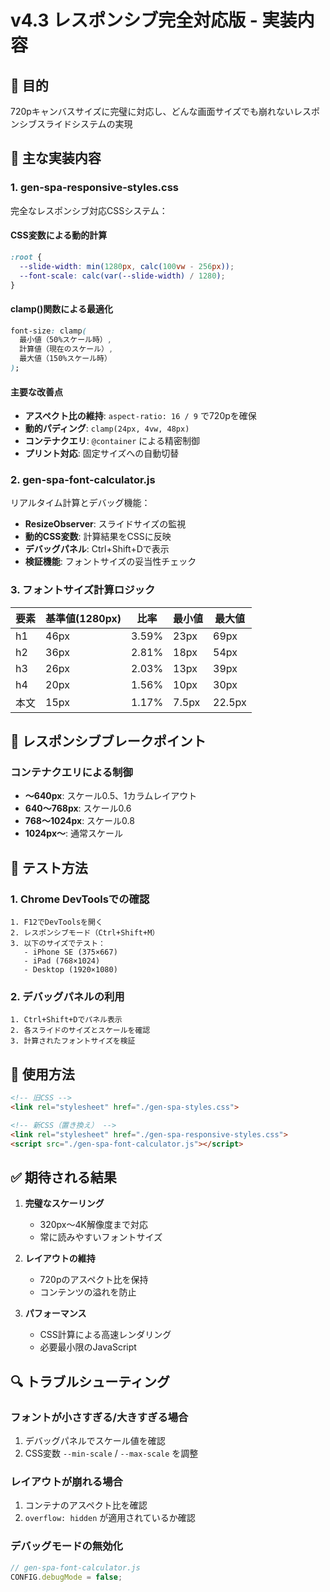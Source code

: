 # v4.3 レスポンシブ完全対応版 - 実装内容

## 🎯 目的
720pキャンバスサイズに完璧に対応し、どんな画面サイズでも崩れないレスポンシブスライドシステムの実現

## 🔧 主な実装内容

### 1. **gen-spa-responsive-styles.css**
完全なレスポンシブ対応CSSシステム：

#### CSS変数による動的計算
```css
:root {
  --slide-width: min(1280px, calc(100vw - 256px));
  --font-scale: calc(var(--slide-width) / 1280);
}
```

#### clamp()関数による最適化
```css
font-size: clamp(
  最小値（50%スケール時）,
  計算値（現在のスケール）,
  最大値（150%スケール時）
);
```

#### 主要な改善点
- **アスペクト比の維持**: `aspect-ratio: 16 / 9` で720pを確保
- **動的パディング**: `clamp(24px, 4vw, 48px)`
- **コンテナクエリ**: `@container` による精密制御
- **プリント対応**: 固定サイズへの自動切替

### 2. **gen-spa-font-calculator.js**
リアルタイム計算とデバッグ機能：

- **ResizeObserver**: スライドサイズの監視
- **動的CSS変数**: 計算結果をCSSに反映
- **デバッグパネル**: Ctrl+Shift+Dで表示
- **検証機能**: フォントサイズの妥当性チェック

### 3. **フォントサイズ計算ロジック**

| 要素 | 基準値(1280px) | 比率 | 最小値 | 最大値 |
|------|---------------|------|--------|--------|
| h1 | 46px | 3.59% | 23px | 69px |
| h2 | 36px | 2.81% | 18px | 54px |
| h3 | 26px | 2.03% | 13px | 39px |
| h4 | 20px | 1.56% | 10px | 30px |
| 本文 | 15px | 1.17% | 7.5px | 22.5px |

## 📱 レスポンシブブレークポイント

### コンテナクエリによる制御
- **〜640px**: スケール0.5、1カラムレイアウト
- **640〜768px**: スケール0.6
- **768〜1024px**: スケール0.8
- **1024px〜**: 通常スケール

## 🧪 テスト方法

### 1. Chrome DevToolsでの確認
```
1. F12でDevToolsを開く
2. レスポンシブモード（Ctrl+Shift+M）
3. 以下のサイズでテスト：
   - iPhone SE (375×667)
   - iPad (768×1024)
   - Desktop (1920×1080)
```

### 2. デバッグパネルの利用
```
1. Ctrl+Shift+Dでパネル表示
2. 各スライドのサイズとスケールを確認
3. 計算されたフォントサイズを検証
```

## 🚀 使用方法

```html
<!-- 旧CSS -->
<link rel="stylesheet" href="./gen-spa-styles.css">

<!-- 新CSS（置き換え） -->
<link rel="stylesheet" href="./gen-spa-responsive-styles.css">
<script src="./gen-spa-font-calculator.js"></script>
```

## ✅ 期待される結果

1. **完璧なスケーリング**
   - 320px〜4K解像度まで対応
   - 常に読みやすいフォントサイズ

2. **レイアウトの維持**
   - 720pのアスペクト比を保持
   - コンテンツの溢れを防止

3. **パフォーマンス**
   - CSS計算による高速レンダリング
   - 必要最小限のJavaScript

## 🔍 トラブルシューティング

### フォントが小さすぎる/大きすぎる場合
1. デバッグパネルでスケール値を確認
2. CSS変数 `--min-scale` / `--max-scale` を調整

### レイアウトが崩れる場合
1. コンテナのアスペクト比を確認
2. `overflow: hidden` が適用されているか確認

### デバッグモードの無効化
```javascript
// gen-spa-font-calculator.js
CONFIG.debugMode = false;
```